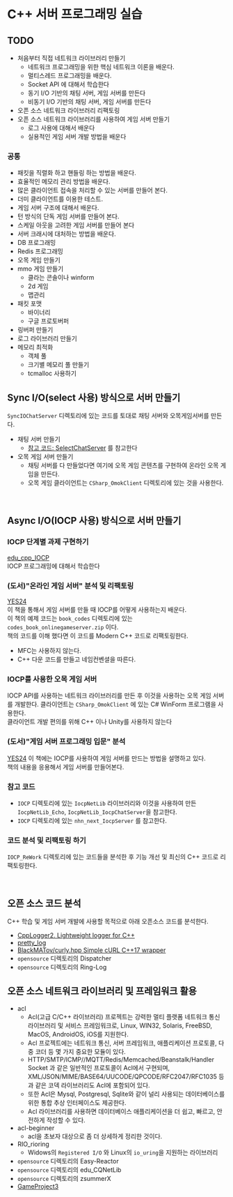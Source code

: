 # C++ 서버 프로그래밍 실습
      
## TODO
- 처음부터 직접 네트워크 라이브러리 만들기  
    - 네트워크 프로그래밍을 위한 핵심 네트워크 이론을 배운다.
	- 멀티스레드 프로그래밍을 배운다.
	- Socket API 에 대해서 학습한다 
	- 동기 I/O 기반의 채팅 서버, 게임 서버를 만든다
	- 비동기 I/O 기반의 채팅 서버, 게임 서버를 만든다
- 오픈 소스 네트워크 라이브러리 리팩토링
- 오픈 소스 네트워크 라이브러리를 사용하여 게임 서버 만들기  
    - 로그 사용에 대해서 배운다
	- 실용적인 게임 서버 개발 방법을 배운다
	
	
### 공통
- 패킷을 직렬화 하고 핸들링 하는 방법을 배운다.
- 효율적인 메모리 관리 방법을 배운다.
- 많은 클라이언트 접속을 처리할 수 있는 서버를 만들어 본다.
- 더미 클라이언트를 이용한 테스트.
- 게임 서버 구조에 대해서 배운다.
- 턴 방식의 단독 게임 서버를 만들어 본다.
- 스케일 아웃을 고려한 게임 서버를 만들어 본다
- 서버 크래시에 대처하는 방법을 배운다.
- DB 프로그래밍
- Redis 프로그래밍
- 오목 게임 만들기
- mmo 게임 만들기
    - 클라는 콘솔이나 winform 
	- 2d 게임
	- 맵관리
- 패킷 포맷
    - 바이너리
	- 구글 프로토버퍼
- 링버퍼 만들기
- 로그 라이브러리 만들기
- 메모리 최적화
    - 객체 풀
	- 크기별 메모리 풀 만들기 
	- tcmalloc 사용하기
  
    
    
## Sync I/O(select 사용) 방식으로 서버 만들기 
`SyncIOChatServer` 디렉토리에 있는 코드를 토대로 채팅 서버와 오목게임서버를 만든다.  

- 채팅 서버 만들기
    - [참고 코드: SelectChatServer](https://github.com/jacking75/edu_cpp_server_programming/tree/main/SelectChatServer ) 를 참고한다  
- 오목 게임 서버 만들기
    - 채팅 서버를 다 만들었다면 여기에 오목 게임 콘텐츠를 구현하여 온라인 오목 게임을 만든다.
	- 오목 게임 클라이언트는 `CSharp_OmokClient` 디렉토리에 있는 것을 사용한다.  
    
    
<br/>
	

## Async I/O(IOCP 사용) 방식으로 서버 만들기
  
### IOCP 단계별 과제 구현하기
[edu_cpp_IOCP](https://github.com/jacking75/edu_cpp_IOCP)   
IOCP 프로그래밍에 대해서 학습한다  
  
### (도서)"온라인 게임 서버" 분석 및 리팩토링
[YES24](http://www.yes24.com/Product/Goods/1776627 )  
이 책을 통해서 게임 서버를 만들 때 IOCP를 어떻게 사용하는지 배운다.  
이 책의 예제 코드는 `book_codes` 디렉토리에 있는 `codes_book_onlinegameserver.zip` 이다.   
책의 코드를 이해 했다면 이 코드를 Modern C++ 코드로 리팩토링한다.    
- MFC는 사용하지 않는다.
- C++ 다운 코드를 만들고 네임컨벤셜을 따른다.  
    
    
### IOCP를 사용한 오목 게임 서버 
IOCP API를 사용하는 네트워크 라이브러리를 만든 후 이것을 사용하는 오목 게임 서버를 개발한다.
클라이언트는 `CSharp_OmokClient` 에 있는 C# WinForm 프로그램을 사용한다.    
클라이언트 개발 편의를 위해 C++ 이나 Unity를 사용하지 않는다
   
   
### (도서)"게임 서버 프로그래밍 입문" 분석
[YES24](http://www.yes24.com/Product/Goods/18497117 )  이 책에는 IOCP를 사용하여 게임 서버를 만드는 방법을 설명하고 있다.  
책의 내용을 응용해서 게임 서버를 만들어본다.  
    
	
### 참고 코드
- `IOCP` 디렉토리에 있는 `IocpNetLib` 라이브러리와 이것을 사용하여 만든 `IocpNetLib_Echo`, `IocpNetLib_IocpChatServer`을 참고한다.
- `IOCP` 디렉토리에 있는 `nhn_next_IocpServer` 를 참고한다.
  
  
### 코드 분석 및 리팩토링 하기
`IOCP_ReWork` 디렉토리에 있는 코드들을 분석한 후 기능 개선 및 최신의 C++ 코드로 리팩토링한다.  

     
<br/>     
    
	
## 오픈 소스 코드 분석
C++ 학습 및 게임 서버 개발에 사용할 목적으로 아래 오픈소스 코드를 분석한다.  
  
- [CppLogger2. Lightweight logger for C++](https://github.com/emilienlemaire/CppLogger2 )
- [pretty_log](https://github.com/myyrakle/pretty_log  )
- [BlackMATov/curly.hpp  Simple cURL C++17 wrapper](https://github.com/BlackMATov/curly.hpp )  
- `opensource` 디렉토리의 Dispatcher
- `opensource` 디렉토리의 Ring-Log
  
  
## 오픈 소스 네트워크 라이브러리 및 프레임워크 활용  
- acl
    - Acl(고급 C/C++ 라이브러리) 프로젝트는 강력한 멀티 플랫폼 네트워크 통신 라이브러리 및 서비스 프레임워크로, Linux, WIN32, Solaris, FreeBSD, MacOS, AndroidOS, iOS를 지원한다.
	- Acl 프로젝트에는 네트워크 통신, 서버 프레임워크, 애플리케이션 프로토콜, 다중 코더 등 몇 가지 중요한 모듈이 있다.
	- HTTP/SMTP/ICMP//MQTT/Redis/Memcached/Beanstalk/Handler Socket 과 같은 일반적인 프로토콜이 Acl에서 구현되며, XML/JSON/MIME/BASE64/UUCODE/QPCODE/RFC2047/RFC1035 등과 같은 코덱 라이브러리도 Acl에 포함되어 있다. 
	- 또한 Acl은 Mysql, Postgresql, Sqlite와 같이 널리 사용되는 데이터베이스를 위한 통합 추상 인터페이스도 제공한다.
	- Acl 라이브러리를 사용하면 데이터베이스 애플리케이션을 더 쉽고, 빠르고, 안전하게 작성할 수 있다.
- acl-beginner
    - acl을 초보자 대상으로 좀 더 상세하게 정리한 것이다.	
- RIO_rioring
    -  Widows의 `Registered I/O` 와 Linux의 `io_uring`을 지원하는 라이브러리
- `opensource` 디렉토리의 Easy-Reactor
- `opensource` 디렉토리의 edu_CQNetLib
- `opensource` 디렉토리의 zsummerX
- [GameProject3](https://github.com/ylmbtm/GameProject3 )